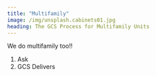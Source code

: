 ```yaml
---
title: "Multifamily"
image: /img/unsplash.cabinets01.jpg
heading: The GCS Process for Multifamily Units
---
```


We do multifamily too!!
1) Ask
2) GCS Delivers
